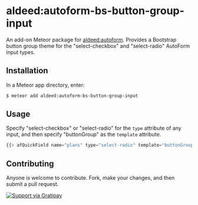 aldeed:autoform-bs-button-group-input
=========================

An add-on Meteor package for [aldeed:autoform](https://github.com/aldeed/meteor-autoform). Provides a Bootstrap button group theme for the "select-checkbox" and "select-radio" AutoForm input types.

## Installation

In a Meteor app directory, enter:

```bash
$ meteor add aldeed:autoform-bs-button-group-input
```

## Usage

Specify "select-checkbox" or "select-radio" for the `type` attribute of any input, and then specify "buttonGroup" as the `template` attribute.

```js
{{> afQuickField name="plans" type="select-radio" template="buttonGroup" value=2 label=false}}
```

## Contributing

Anyone is welcome to contribute. Fork, make your changes, and then submit a pull request.

[![Support via Gratipay](https://cdn.rawgit.com/gratipay/gratipay-badge/2.1.3/dist/gratipay.png)](https://gratipay.com/aldeed/)
